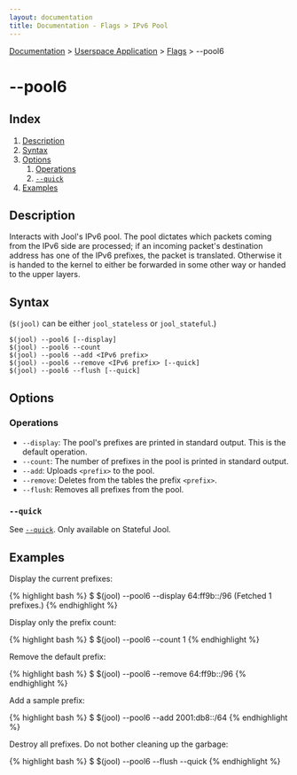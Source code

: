 ```yaml
---
layout: documentation
title: Documentation - Flags > IPv6 Pool
---
```


[Documentation](doc-index.html) > [Userspace Application](doc-index.html#userspace-application) > [Flags](usr-flags.html) > \--pool6

# \--pool6

## Index

1. [Description](#description)
2. [Syntax](#syntax)
3. [Options](#options)
   1. [Operations](#operations)
   2. [`--quick`](#quick)
4. [Examples](#examples)

## Description

Interacts with Jool's IPv6 pool. The pool dictates which packets coming from the IPv6 side are processed; if an incoming packet's destination address has one of the IPv6 prefixes, the packet is translated. Otherwise it is handed to the kernel to either be forwarded in some other way or handed to the upper layers.

## Syntax

(`$(jool)` can be either `jool_stateless` or `jool_stateful`.)

	$(jool) --pool6 [--display]
	$(jool) --pool6 --count
	$(jool) --pool6 --add <IPv6 prefix>
	$(jool) --pool6 --remove <IPv6 prefix> [--quick]
	$(jool) --pool6 --flush [--quick]

## Options

### Operations

* `--display`: The pool's prefixes are printed in standard output. This is the default operation.
* `--count`: The number of prefixes in the pool is printed in standard output.
* `--add`: Uploads `<prefix>` to the pool.
* `--remove`: Deletes from the tables the prefix `<prefix>`.
* `--flush`: Removes all prefixes from the pool.

### `--quick`

See [`--quick`](usr-flags-quick.html). Only available on Stateful Jool.

## Examples

Display the current prefixes:

{% highlight bash %}
$ $(jool) --pool6 --display
64:ff9b::/96
  (Fetched 1 prefixes.)
{% endhighlight %}

Display only the prefix count:

{% highlight bash %}
$ $(jool) --pool6 --count
1
{% endhighlight %}

Remove the default prefix:

{% highlight bash %}
$ $(jool) --pool6 --remove 64:ff9b::/96
{% endhighlight %}

Add a sample prefix:

{% highlight bash %}
$ $(jool) --pool6 --add 2001:db8::/64
{% endhighlight %}

Destroy all prefixes. Do not bother cleaning up the garbage:

{% highlight bash %}
$ $(jool) --pool6 --flush --quick
{% endhighlight %}

